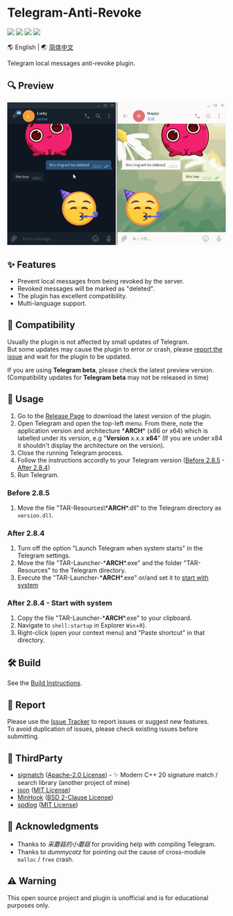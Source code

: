 # Telegram-Anti-Revoke

[![](https://github.com/SpriteOvO/Telegram-Anti-Revoke/actions/workflows/windows-msvc.yml/badge.svg)](https://github.com/SpriteOvO/Telegram-Anti-Revoke/actions/workflows/windows-msvc.yml)
[![](https://img.shields.io/github/v/release/SpriteOvO/Telegram-Anti-Revoke)](https://github.com/SpriteOvO/Telegram-Anti-Revoke/releases)
[![](https://img.shields.io/github/downloads/SpriteOvO/Telegram-Anti-Revoke/total.svg)](https://github.com/SpriteOvO/Telegram-Anti-Revoke/releases)
[![](https://img.shields.io/badge/license-MIT-yellow.svg)](LICENSE)

:earth_americas: English | :earth_asia: [简体中文](/README-CN.md)

Telegram local messages anti-revoke plugin.

## :mag: Preview
![](/Resource/Preview.gif)

## :sparkles: Features
* Prevent local messages from being revoked by the server.
* Revoked messages will be marked as "deleted".
* The plugin has excellent compatibility.
* Multi-language support.  

## :tomato: Compatibility
Usually the plugin is not affected by small updates of Telegram.  
But some updates may cause the plugin to error or crash, please [report the issue](https://github.com/SpriteOvO/Telegram-Anti-Revoke/issues) and wait for the plugin to be updated.

If you are using **Telegram beta**, please check the latest preview version.  
(Compatibility updates for **Telegram beta** may not be released in time)

## :hamburger: Usage
1. Go to the [Release Page](https://github.com/SpriteOvO/Telegram-Anti-Revoke/releases) to download the latest version of the plugin.  
2. Open Telegram and open the top-left menu. From there, note the application version and architecture \***ARCH**\* (x86 or x64) which is labelled under its version, e.g "**Version** x.x.x **x64**" (If you are under x84 it shouldn't display the architecture on the version).
3. Close the running Telegram process.
4. Follow the instructions accordly to your Telegram version ([Before 2.8.5](#before-285) - [After 2.8.4](#after-284))
5. Run Telegram.

### Before 2.8.5
1. Move the file "TAR-Resources\\***ARCH**\*.dll" to the Telegram directory as `version.dll`.

### After 2.8.4
1. Turn off the option "Launch Telegram when system starts" in the Telegram settings.
2. Move the file "TAR-Launcher-\***ARCH**\*.exe" and the folder "TAR-Resources" to the Telegram directory.
3. Execute the "TAR-Launcher-\***ARCH**\*.exe" or/and set it to [start with system](#after-284---start-with-system)

### After 2.8.4 - Start with system
1. Copy the file "TAR-Launcher-\***ARCH**\*.exe" to your clipboard.
2. Navigate to `shell:startup` in Explorer `Win`+`R`).
3. Right-click (open your context menu) and "Paste shortcut" in that directory.

## :hammer_and_wrench: Build
See the [Build Instructions](/Docs/Build.md).

## :bug: Report
Please use the [Issue Tracker](https://github.com/SpriteOvO/Telegram-Anti-Revoke/issues) to report issues or suggest new features.  
To avoid duplication of issues, please check existing issues before submitting.

## :gem: ThirdParty
* [sigmatch](https://github.com/SpriteOvO/sigmatch) ([Apache-2.0 License](https://github.com/SpriteOvO/sigmatch/blob/main/LICENSE)) - ✨ Modern C++ 20 signature match / search library (another project of mine)
* [json](https://github.com/nlohmann/json) ([MIT License](https://github.com/nlohmann/json/blob/develop/LICENSE.MIT))
* [MinHook](https://github.com/TsudaKageyu/minhook) ([BSD 2-Clause License](https://github.com/TsudaKageyu/minhook/blob/master/LICENSE.txt))
* [spdlog](https://github.com/gabime/spdlog) ([MIT License](https://github.com/gabime/spdlog/blob/v1.x/LICENSE))

## :beer: Acknowledgments
* Thanks to *采蘑菇的小蘑菇* for providing help with compiling Telegram.
* Thanks to *dummycatz* for pointing out the cause of cross-module `malloc` / `free` crash.

## :warning: Warning
This open source project and plugin is unofficial and is for educational purposes only.
